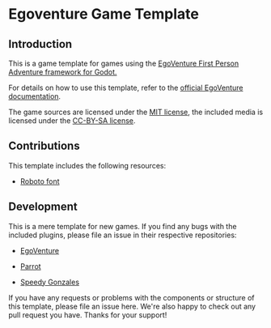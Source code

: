 # Egoventure Game Template

## Introduction

This is a game template for games using the [EgoVenture First Person Adventure framework for Godot.](https://github.com/deep-entertainment/egoventure)

For details on how to use this template, refer to the [official EgoVenture documentation](https://github.com/deep-entertainment/egoventure/blob/master/docs/getting_started.md).

The game sources are licensed under the [MIT license](LICENSE), the included media is licensed under the [CC-BY-SA license](MEDIA-LICENSE.md).

## Contributions

This template includes the following resources:

* [Roboto font](https://fonts.google.com/specimen/Roboto?preview.text_type=custom)

## Development

This is a mere template for new games. If you find any bugs with the included plugins, please file an issue in their respective repositories:

* [EgoVenture](https://github.com/deep-entertainment/egoventure)

* [Parrot](https://github.com/deep-entertainment/parrot)

* [Speedy Gonzales](https://github.com/deep-entertainment/speedy_gonzales)

If you have any requests or problems with the components or structure of this template, please file an issue here. We're also happy to check out any pull request you have. Thanks for your support!
